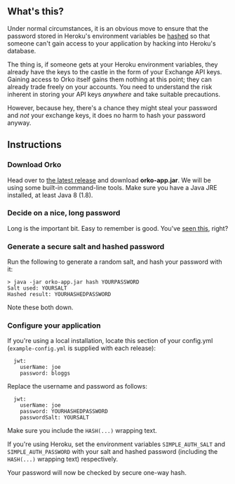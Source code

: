 ## What's this?

Under normal circumstances, it is an obvious move to ensure that the password stored in Heroku's environment variables be [hashed](https://security.blogoverflow.com/2013/09/about-secure-password-hashing/) so that someone can't gain access to your application by hacking into Heroku's database.

The thing is, if someone gets at your Heroku environment variables, they already have the keys to the castle in the form of your Exchange API keys. Gaining access to Orko itself gains them nothing at this point; they can already trade freely on your accounts. You need to understand the risk inherent in storing your API keys _anywhere_ and take suitable precautions.

However, because hey, there's a chance they might steal your password and _not_ your exchange keys, it does no harm to hash your password anyway.

## Instructions

### Download Orko

Head over to [the latest release](../releases/latest) and download **orko-app.jar**. We will be using some built-in command-line tools. Make sure you have a Java JRE installed, at least Java 8 (1.8).

### Decide on a nice, long password

Long is the important bit. Easy to remember is good. You've [seen this](https://xkcd.com/936/), right?

### Generate a secure salt and hashed password

Run the following to generate a random salt, and hash your password with it:

```
> java -jar orko-app.jar hash YOURPASSWORD
Salt used: YOURSALT
Hashed result: YOURHASHEDPASSWORD
```

Note these both down.

### Configure your application

If you're using a local installation, locate this section of your config.yml (`example-config.yml` is supplied with each release):

```
  jwt:
    userName: joe
    password: bloggs
```

Replace the username and password as follows:

```
  jwt:
    userName: joe
    password: YOURHASHEDPASSWORD
    passwordSalt: YOURSALT
```

Make sure you include the `HASH(...)` wrapping text.

If you're using Heroku, set the environment variables `SIMPLE_AUTH_SALT` and `SIMPLE_AUTH_PASSWORD` with your salt and hashed password (including the `HASH(...)` wrapping text) respectively.

Your password will now be checked by secure one-way hash.
